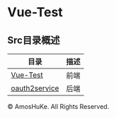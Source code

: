 ﻿# Vue-Test

## Src目录概述
| 目录 | 描述 |  
| --- | --- |  
| [Vue-Test](./Vue-Test) | 前端 |  
| [oauth2service](./oauth2service) | 后端 |  

© AmosHuKe. All Rights Reserved.